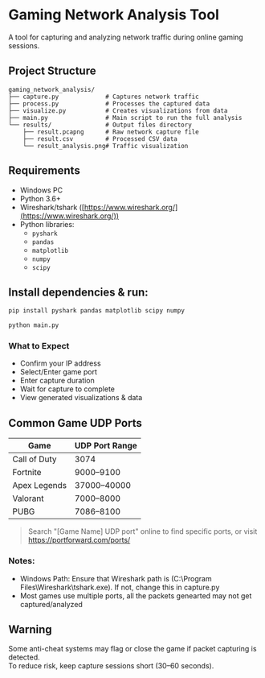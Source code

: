# Gaming Network Analysis Tool

A tool for capturing and analyzing network traffic during online gaming sessions.

## Project Structure

```
gaming_network_analysis/
├── capture.py             # Captures network traffic
├── process.py             # Processes the captured data
├── visualize.py           # Creates visualizations from data
├── main.py                # Main script to run the full analysis
└── results/               # Output files directory
    ├── result.pcapng      # Raw network capture file
    ├── result.csv         # Processed CSV data
    └── result_analysis.png# Traffic visualization
```

## Requirements

- Windows PC
- Python 3.6+
- Wireshark/tshark ([https://www.wireshark.org/](https://www.wireshark.org/))
- Python libraries:
  - `pyshark`
  - `pandas`
  - `matplotlib`
  - `numpy`
  - `scipy`

## Install dependencies & run:

```bash
pip install pyshark pandas matplotlib scipy numpy
```

```bash
python main.py
```

### What to Expect

- Confirm your IP address
- Select/Enter game port
- Enter capture duration
- Wait for capture to complete
- View generated visualizations & data

## Common Game UDP Ports

| Game         | UDP Port Range |
| ------------ | -------------- |
| Call of Duty | 3074           |
| Fortnite     | 9000–9100      |
| Apex Legends | 37000–40000    |
| Valorant     | 7000–8000      |
| PUBG         | 7086–8100      |

> Search "[Game Name] UDP port" online to find specific ports, or visit https://portforward.com/ports/

### Notes:

- Windows Path: Ensure that Wireshark path is (C:\Program Files\Wireshark\tshark.exe). If not, change this in capture.py
- Most games use multiple ports, all the packets genearted may not get captured/analyzed

## Warning

Some anti-cheat systems may flag or close the game if packet capturing is detected.  
To reduce risk, keep capture sessions short (30–60 seconds).
